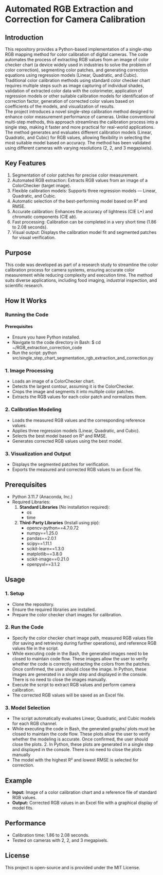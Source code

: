 # Automated RGB Extraction and Correction for Camera Calibration

## Introduction
This repository provides a Python-based implementation of a single-step RGB mapping method for color calibration of digital cameras. The code automates the process of extracting RGB values from an image of color checker chart (a device widely used in industries to solve the problem of color correction), segmenting color patches, and generating correction equations using regression models (Linear, Quadratic, and Cubic). Traditional color calibration methods using standard color checker chart requires multiple steps such as image capturing of individual shades, validation of extracted color data with the colorimeter, application of regression models or other suitable calibration models for identification of correction factor, generation of corrected color values based on coefficients of the models, and visualization of results.  
The project introduces a novel single-step calibration method designed to enhance color measurement performance of cameras. Unlike conventional multi-step methods, this approach streamlines the calibration process into a single step, making it faster and more practical for real-world applications.
The method generates and evaluates different calibration models (Linear, Quadratic, and Cubic) for RGB values, allowing flexibility in selecting the most suitable model based on accuracy. The method has been validated using different cameras with varying resolutions (2, 2, and 3 megapixels).

## Key Features
1. Segmentation of color patches for precise color measurement.  
2. Automated RGB extraction: Extracts RGB values from an image of a ColorChecker (target image).  
3. Flexible calibration models: Supports three regression models — Linear, Quadratic, and Cubic.  
4. Automatic selection of the best-performing model based on R² and RMSE.  
5. Accurate calibration: Enhances the accuracy of lightness (CIE L*) and chromatic components (CIE a*b*).  
6. Fast processing: Calibration can be completed in a very short time (1.86 to 2.08 seconds).  
7. Visual output: Displays the calibration model fit and segmented patches for visual verification.  

## Purpose
This code was developed as part of a research study to streamline the color calibration process for camera systems, ensuring accurate color measurement while reducing complexity and execution time. The method suits diverse applications, including food imaging, industrial inspection, and scientific research.

## How It Works

### Running the Code

#### Prerequisites
- Ensure you have Python installed.
- Navigate to the code directory in Bash:
  $ cd ~/RGB_extraction_correction_code
- Run the script:
  python src/single_step_chart_segmentation_rgb_extraction_and_correction.py

### 1. Image Processing
- Loads an image of a ColorChecker chart.  
- Detects the largest contour, assuming it is the ColorChecker.  
- Crops the image and segments it into multiple color patches.  
- Extracts the RGB values for each color patch and normalizes them.  

### 2. Calibration Modeling
- Loads the measured RGB values and the corresponding reference values.  
- Applies three regression models (Linear, Quadratic, and Cubic).  
- Selects the best model based on R² and RMSE.  
- Generates corrected RGB values using the best model.  

### 3. Visualization and Output
- Displays the segmented patches for verification.  
- Exports the measured and corrected RGB values to an Excel file.  

## Prerequisites
- Python 3.11.7 (Anaconda, Inc.)  
- Required Libraries:  
  1. **Standard Libraries** (No installation required):  
     - os  
     - time  
  2. **Third-Party Libraries** (Install using pip):  
     - opencv-python==4.7.0.72  
     - numpy==1.25.0  
     - pandas==2.0.1  
     - scipy==1.11.1  
     - scikit-learn==1.3.0  
     - matplotlib==3.8.0  
     - scikit-image==0.21.0  
     - openpyxl==3.1.2  

## Usage
### 1. Setup
- Clone the repository.  
- Ensure the required libraries are installed.  
- Prepare the color checker chart images for calibration.  

### 2. Run the Code
- Specify the color checker chart image path, measured RGB values file (for saving and retrieving during further operations), and reference RGB values file in the script.
- While executing code in the Bash, the generated images need to be closed to maintain code flow. These images allow the user to verify whether the code is correctly extracting the 
colors from the patches. Once confirmed, the user should close the image. In Python, these images are generated in a single step and displayed in the console. There is no need to 
close the images manually.
- Execute the script to extract RGB values and perform camera calibration.  
- The corrected RGB values will be saved as an Excel file.  

### 3. Model Selection
- The script automatically evaluates Linear, Quadratic, and Cubic models for each RGB channel.
- While executing the code in Bash, the generated graphs/ plots must be closed to maintain the code flow. These plots allow the user to verify whether the modeling is accurate. Once confirmed, the user should close the plots. 2. In Python, these plots are generated in a single step and displayed in the console. There is no need to close the plots manually 
- The model with the highest R² and lowest RMSE is selected for correction.  

## Example
- **Input:** Image of a color calibration chart and a reference file of standard RGB values.  
- **Output:** Corrected RGB values in an Excel file with a graphical display of model fits.  

## Performance
- Calibration time: 1.86 to 2.08 seconds.  
- Tested on cameras with 2, 2, and 3 megapixels.  

## License
This project is open-source and is provided under the MIT License.
